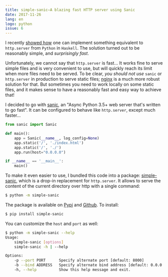 ```yaml
---
title: simple-sanic—A blazing fast HTTP server using Sanic
date: 2017-11-26
lang: en
logo: python
issue: 6
---
```


I recently [showed how](/posts/simple-http-server-haskell.html) one can
implement something equivalent to `http.server` from `Python` in `Haskell`. The
solution turned out to be reasonably simple, and *surprisingly fast*.

Unfortunately, we cannot say that `http.server` is fast... It works fine
to serve simple files and is very convenient to use, but will quickly
reach its limit when more files need to be served. To be clear, *you should not
use* `sanic` or `http.server` in production to serve static files; [nginx](https://www.nginx.com/resources/admin-guide/serving-static-content/)
is a much more robust solution for that. But sometimes you need to work
locally on some static files, and it makes sense to have a reasonably fast and
easy way to achieve that!

I decided to go with [sanic](https://github.com/channelcat/sanic), an "Async
Python 3.5+ web server that's written to go fast". It can be configured to
behave like `http.server`, except much faster...

```python
from sanic import Sanic

def main():
    app = Sanic(__name__, log_config=None)
    app.static('/', './index.html')
    app.static('/', './')
    app.run(host="0.0.0.0")

if __name__ == '__main__':
    main()
```

To make it even easier to use, I bundled this code into a package: [simple-sanic](https://github.com/remusao/simple-sanic),
which is a drop-in replacement for `http.server`. It allows to serve the content
of the current directory over http with a single command:

```sh
$ python -m simple-sanic
```

The package is available on [Pypi](https://pypi.python.org/pypi/simple-sanic)
and [Github](https://github.com/remusao/simple-sanic). To install:

```sh
$ pip install simple-sanic
```

You can customize the `host` and `port` as well:

```sh
$ python -m simple-sanic --help
Usage:
    simple-sanic [options]
    simple-sanic -h | --help

Options:
    -p --port PORT      Specify alternate port [default: 8000]
    -b --bind ADDRESS   Specify alternate bind address [default: 0.0.0.0]
    -h, --help          Show this help message and exit.
```
